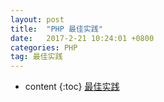 ```yaml
---
layout: post
title:  "PHP 最佳实践"
date:   2017-2-21 10:24:01 +0800
categories: PHP
tag: 最佳实践
---
```


* content
{:toc}
[最佳实践](https://github.com/lintaoonline/lintaoonline.github.io/html/test.html)